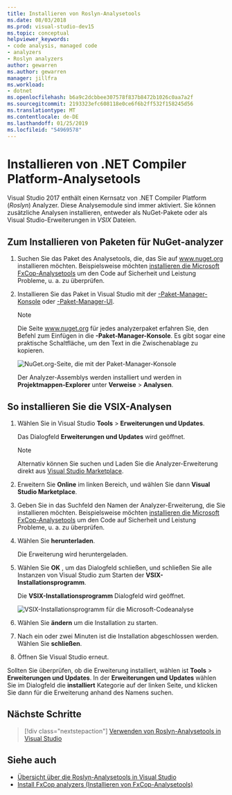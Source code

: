 ```yaml
---
title: Installieren von Roslyn-Analysetools
ms.date: 08/03/2018
ms.prod: visual-studio-dev15
ms.topic: conceptual
helpviewer_keywords:
- code analysis, managed code
- analyzers
- Roslyn analyzers
author: gewarren
ms.author: gewarren
manager: jillfra
ms.workload:
- dotnet
ms.openlocfilehash: b6a9c2dcbbee307578f837b8472b1026c0aa7a2f
ms.sourcegitcommit: 2193323efc608118e0ce6f6b2ff532f158245d56
ms.translationtype: MT
ms.contentlocale: de-DE
ms.lasthandoff: 01/25/2019
ms.locfileid: "54969578"
---
```

# <a name="install-net-compiler-platform-analyzers"></a>Installieren von .NET Compiler Platform-Analysetools

Visual Studio 2017 enthält einen Kernsatz von .NET Compiler Platform (*Roslyn*) Analyzer. Diese Analysemodule sind immer aktiviert. Sie können zusätzliche Analysen installieren, entweder als NuGet-Pakete oder als Visual Studio-Erweiterungen in *VSIX* Dateien.

## <a name="to-install-nuget-analyzer-packages"></a>Zum Installieren von Paketen für NuGet-analyzer

1. Suchen Sie das Paket des Analysetools, die, das Sie auf www.nuget.org installieren möchten. Beispielsweise möchten [installieren die Microsoft FxCop-Analysetools](install-fxcop-analyzers.md#to-install-fxcop-analyzers-as-a-nuget-package) um den Code auf Sicherheit und Leistung Probleme, u. a. zu überprüfen.

2. Installieren Sie das Paket in Visual Studio mit der [-Paket-Manager-Konsole](/nuget/quickstart/install-and-use-a-package-in-visual-studio#package-manager-console) oder [-Paket-Manager-UI](/nuget/quickstart/install-and-use-a-package-in-visual-studio#package-manager-console).

   > [!NOTE]
   > Die Seite www.nuget.org für jedes analyzerpaket erfahren Sie, den Befehl zum Einfügen in die **-Paket-Manager-Konsole**. Es gibt sogar eine praktische Schaltfläche, um den Text in die Zwischenablage zu kopieren.
   >
   > ![NuGet.org-Seite, die mit der Paket-Manager-Konsole](media/nuget-install-command.png)

   Der Analyzer-Assemblys werden installiert und werden in **Projektmappen-Explorer** unter **Verweise** > **Analysen**.

## <a name="to-install-vsix-analyzers"></a>So installieren Sie die VSIX-Analysen

1. Wählen Sie in Visual Studio **Tools** > **Erweiterungen und Updates**.

   Das Dialogfeld **Erweiterungen und Updates** wird geöffnet.

   > [!NOTE]
   > Alternativ können Sie suchen und Laden Sie die Analyzer-Erweiterung direkt aus [Visual Studio Marketplace](https://marketplace.visualstudio.com).

2. Erweitern Sie **Online** im linken Bereich, und wählen Sie dann **Visual Studio Marketplace**.

3. Geben Sie in das Suchfeld den Namen der Analyzer-Erweiterung, die Sie installieren möchten. Beispielsweise möchten [installieren die Microsoft FxCop-Analysetools](install-fxcop-analyzers.md#to-install-fxcop-analyzers-as-a-vsix) um den Code auf Sicherheit und Leistung Probleme, u. a. zu überprüfen.

4. Wählen Sie **herunterladen**.

   Die Erweiterung wird heruntergeladen.

5. Wählen Sie **OK** , um das Dialogfeld schließen, und schließen Sie alle Instanzen von Visual Studio zum Starten der **VSIX-Installationsprogramm**.

   Die **VSIX-Installationsprogramm** Dialogfeld wird geöffnet.

   ![VSIX-Installationsprogramm für die Microsoft-Codeanalyse](media/vsix-installer-code-analysis.png)

6. Wählen Sie **ändern** um die Installation zu starten.

7. Nach ein oder zwei Minuten ist die Installation abgeschlossen werden. Wählen Sie **schließen**.

8. Öffnen Sie Visual Studio erneut.

Sollten Sie überprüfen, ob die Erweiterung installiert, wählen ist **Tools** > **Erweiterungen und Updates**. In der **Erweiterungen und Updates** wählen Sie im Dialogfeld die **installiert** Kategorie auf der linken Seite, und klicken Sie dann für die Erweiterung anhand des Namens suchen.

## <a name="next-steps"></a>Nächste Schritte

> [!div class="nextstepaction"]
> [Verwenden von Roslyn-Analysetools in Visual Studio](../code-quality/use-roslyn-analyzers.md)

## <a name="see-also"></a>Siehe auch

- [Übersicht über die Roslyn-Analysetools in Visual Studio](../code-quality/roslyn-analyzers-overview.md)
- [Install FxCop analyzers (Installieren von FxCop-Analysetools)](../code-quality/install-fxcop-analyzers.md)